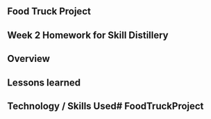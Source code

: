 ## Food Truck Project

## Week 2 Homework for Skill Distillery

## Overview

## Lessons learned

## Technology / Skills Used# FoodTruckProject
